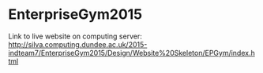 # EnterpriseGym2015

Link to live website on computing server:
http://silva.computing.dundee.ac.uk/2015-indteam7/EnterpriseGym2015/Design/Website%20Skeleton/EPGym/index.html
